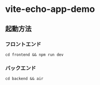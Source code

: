 # vite-echo-app-demo

## 起動方法

### フロントエンド

```
cd frontend && npm run dev
```

### バックエンド

```
cd backend && air
```
